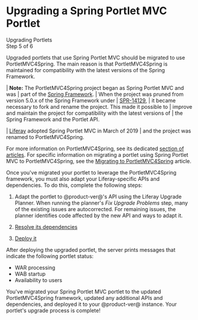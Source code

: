 # Upgrading a Spring Portlet MVC Portlet

<div class="learn-path-step">
    <p>Upgrading Portlets<br>Step 5 of 6</p>
</div>

Upgraded portlets that use Spring Portlet MVC should be migrated to use
PortletMVC4Spring. The main reason is that PortletMVC4Spring is maintained for
compatibility with the latest versions of the Spring Framework.

| **Note:** The PortletMVC4Spring project began as Spring Portlet MVC and was
| part of the [Spring Framework](https://spring.io/projects/spring-framework).
| When the project was pruned from version 5.0.x of the Spring Framework under
| [SPR-14129](https://github.com/spring-projects/spring-framework/issues/18701),
| it became necessary to fork and rename the project. This made it possible to
| improve and maintain the project for compatibility with the latest versions of
| the Spring Framework and the Portlet API.

| [Liferay](http://www.liferay.com/) adopted Spring Portlet MVC in March of 2019
| and the project was renamed to PortletMVC4Spring.

For more information on PortletMVC4Spring, see its dedicated
[section of articles](/docs/7-2/appdev/-/knowledge_base/a/portletmvc4spring).
For specific information on migrating a portlet using Spring Portlet MVC to
PortletMVC4Spring, see the
[Migrating to PortletMVC4Spring](/docs/7-2/appdev/-/knowledge_base/a/migrating-to-portletmvc4spring)
article.

Once you've migrated your portlet to leverage the PortletMVC4Spring framework,
you must also adapt your Liferay-specific APIs and dependencies. To do this,
complete the following steps:

1.  Adapt the portlet to @product-ver@'s API using the Liferay Upgrade Planner.
    When running the planner's *Fix Upgrade Problems* step, many of the existing
    issues are autocorrected. For remaining issues, the planner identifies code
    affected by the new API and ways to adapt it.

2.  [Resolve its dependencies](/docs/7-2/tutorials/-/knowledge_base/t/resolving-a-projects-dependencies)

3.  [Deploy it](/docs/7-2/reference/-/knowledge_base/r/deploying-a-project)

After deploying the upgraded portlet, the server prints messages that indicate
the following portlet status:

-   WAR processing
-   WAB startup
-   Availability to users

You've migrated your Spring Portlet MVC portlet to the updated PortletMVC4Spring
framework, updated any additional APIs and dependencies, and deployed it to your
@product-ver@ instance. Your portlet's upgrade process is complete!
